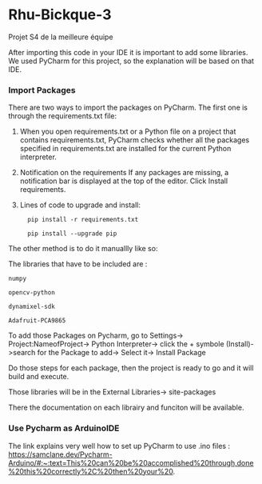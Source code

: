 # Rhu-Bickque-3
Projet S4 de la meilleure équipe

After importing this code in your IDE it is important to add some libraries. We used PyCharm for this project, so the explanation will be based on that IDE.

### Import Packages ###

There are two ways to import the packages on PyCharm. The first one is through the requirements.txt file:

1. When you open requirements.txt or a Python file on a project that contains requirements.txt, PyCharm checks whether all the packages specified in requirements.txt are installed for the current Python interpreter.

2. Notification on the requirements
If any packages are missing, a notification bar is displayed at the top of the editor. Click Install requirements.

3. Lines of code to upgrade and install:
   
         pip install -r requirements.txt
   
         pip install --upgrade pip
              

The other method is to do it manuallly like so:

  The libraries that have to be included are :
  
    numpy
    
    opencv-python
    
    dynamixel-sdk
    
    Adafruit-PCA9865
    
  
  To add those Packages on Pycharm, go to Settings-> Project:NameofProject-> Python Interpreter-> click the + symbole (Install)->search for the Package to add-> Select it-> Install Package
  
  Do those steps for each package, then the project is ready to go and it will build and execute.

Those libraries will be in the External Libraries-> site-packages

There the documentation on each librairy and funciton will be available.


### Use Pycharm as ArduinoIDE ###

The link explains very well how to set up PyCharm to use .ino files :
https://samclane.dev/Pycharm-Arduino/#:~:text=This%20can%20be%20accomplished%20through,done%20this%20correctly%2C%20then%20your%20.
